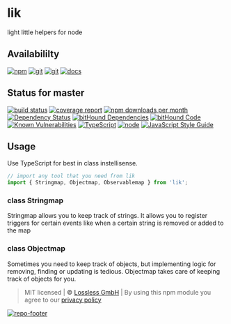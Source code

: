 # lik

light little helpers for node

## Availabililty

[![npm](https://pushrocks.gitlab.io/assets/repo-button-npm.svg)](https://www.npmjs.com/package/lik)
[![git](https://pushrocks.gitlab.io/assets/repo-button-git.svg)](https://GitLab.com/pushrocks/lik)
[![git](https://pushrocks.gitlab.io/assets/repo-button-mirror.svg)](https://github.com/pushrocks/lik)
[![docs](https://pushrocks.gitlab.io/assets/repo-button-docs.svg)](https://pushrocks.gitlab.io/lik/)

## Status for master

[![build status](https://GitLab.com/pushrocks/lik/badges/master/build.svg)](https://GitLab.com/pushrocks/lik/commits/master)
[![coverage report](https://GitLab.com/pushrocks/lik/badges/master/coverage.svg)](https://GitLab.com/pushrocks/lik/commits/master)
[![npm downloads per month](https://img.shields.io/npm/dm/lik.svg)](https://www.npmjs.com/package/lik)
[![Dependency Status](https://david-dm.org/pushrocks/lik.svg)](https://david-dm.org/pushrocks/lik)
[![bitHound Dependencies](https://www.bithound.io/github/pushrocks/lik/badges/dependencies.svg)](https://www.bithound.io/github/pushrocks/lik/master/dependencies/npm)
[![bitHound Code](https://www.bithound.io/github/pushrocks/lik/badges/code.svg)](https://www.bithound.io/github/pushrocks/lik)
[![Known Vulnerabilities](https://snyk.io/test/npm/lik/badge.svg)](https://snyk.io/test/npm/lik)
[![TypeScript](https://img.shields.io/badge/TypeScript-2.x-blue.svg)](https://nodejs.org/dist/latest-v6.x/docs/api/)
[![node](https://img.shields.io/badge/node->=%206.x.x-blue.svg)](https://nodejs.org/dist/latest-v6.x/docs/api/)
[![JavaScript Style Guide](https://img.shields.io/badge/code%20style-standard-brightgreen.svg)](http://standardjs.com/)

## Usage

Use TypeScript for best in class instellisense.

```javascript
// import any tool that you need from lik
import { Stringmap, Objectmap, Observablemap } from 'lik';
```

### class Stringmap

Stringmap allows you to keep track of strings. It allows you to register triggers for certain events
like when a certain string is removed or added to the map

### class Objectmap

Sometimes you need to keep track of objects, but implementing logic for removing, finding or updating is tedious.
Objectmap takes care of keeping track of objects for you.

> MIT licensed | **&copy;** [Lossless GmbH](https://lossless.gmbh)
> | By using this npm module you agree to our [privacy policy](https://lossless.gmbH/privacy.html)

[![repo-footer](https://pushrocks.gitlab.io/assets/repo-footer.svg)](https://push.rocks)
